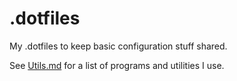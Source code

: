 # .dotfiles

My .dotfiles to keep basic configuration stuff shared.

See [Utils.md](./utils.md) for a list of programs and utilities I use.
